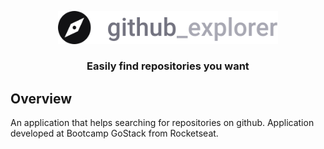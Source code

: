 <p align="center">
    <img src="./public/github_explorer_logo.svg" width="70%" height="70%">
</p>

<h3 align="center">
    Easily find repositories you want
</h3>

## Overview

An application that helps searching for repositories on github. Application developed at Bootcamp GoStack from Rocketseat.
